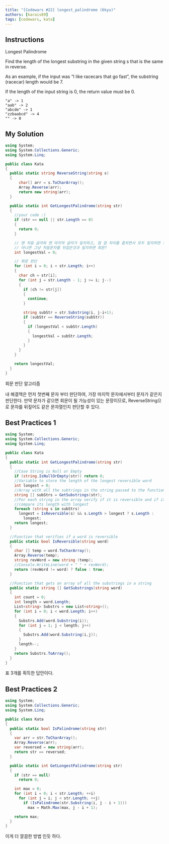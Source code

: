 ```yaml
---
title: "[Codewars #22] longest_palindrome (6kyu)"
authors: [karais89]
tags: [codewars, kata]
---
```


## Instructions

Longest Palindrome

Find the length of the longest substring in the given string s that is the same in reverse.

As an example, if the input was “I like racecars that go fast”, the substring (racecar) length would be 7.

If the length of the input string is 0, the return value must be 0.

```
"a" -> 1
"aab" -> 2
"abcde" -> 1
"zzbaabcd" -> 4
"" -> 0
```

## My Solution

```csharp
using System;
using System.Collections.Generic;
using System.Linq;

public class Kata
{
  public static string ReverseString(string s)
  {
      char[] arr = s.ToCharArray();
      Array.Reverse(arr);
      return new string(arr);
  }

  public static int GetLongestPalindrome(string str)
  {
    //your code :)
    if (str == null || str.Length == 0)
    {
      return 0;
    }

    // 맨 처음 글자와 맨 마지막 글자가 일치하고, 점 점 차이를 좁히면서 모두 일치하면 회문이다?
    // 아니면 그냥 처음문자를 뒤집은것과 일치하면 회문?
    int longestVal = 0;

    // 회문 판단
    for (int i = 0; i < str.Length; i++)
    {
      char ch = str[i];
      for (int j = str.Length - 1; j >= i; j--)
      {
        if (ch != str[j])
        {
          continue;
        }

        string subStr = str.Substring(i, j-i+1);
        if (subStr == ReverseString(subStr))
        {
          if (longestVal < subStr.Length)
          {
            longestVal = subStr.Length;
          }
        }
      }
    }

    return longestVal;
  }
}
```

회문 판단 알고리즘

내 해결책은 먼저 첫번째 문자 부터 판단하여, 가장 마지막 문자에서부터 문자가 같은지 판단한다.
만약 문자가 같으면 회문이 될 가능성이 있는 문장이므로, ReverseString으로 문자를 뒤짚어도 같은 문자열인지 판단할 후 있다.

## Best Practices 1

```csharp
using System;
using System.Collections.Generic;
using System.Linq;

public class Kata
{
  public static int GetLongestPalindrome(string str)
  {
    //Case String is Null or Empty
    if (string.IsNullOrEmpty(str)) return 0;
    //Variable to store the length of the longest reversible word
    int longest = 0;
    //Array with all the subtrings in the string passed to the function
    string [] subStrs = GetSubstrings(str);
    //For each string in the array verify if it is reversible and if it is,
    //compare its length with longest
    foreach (string s in subStrs)
      longest = IsReversible(s) && s.Length > longest ? s.Length :
        longest;
    return longest;
  }

  //Function that verifies if a word is reversible
  public static bool IsReversible(string word)
  {
    char [] temp = word.ToCharArray();
    Array.Reverse(temp);
    string revWord = new string (temp);
    //Console.WriteLine(word + " " + revWord);
    return (revWord != word) ? false : true;
  }

  //Function that gets an array of all the substrings in a string
  public static string [] GetSubstrings(string word)
  {
    int count = 0;
    int length = word.Length;
    List<string> Substrs = new List<string>();
    for (int i = 0; i < word.Length; i++)
    {
      Substrs.Add(word.Substring(i));
      for (int j = 1; j < length; j++)
      {
        Substrs.Add(word.Substring(i,j));
      }
      length--;
    }
    return Substrs.ToArray();
  }
}
```

표 3개를 획득한 답안이다.

## Best Practices 2

```csharp
using System;
using System.Collections.Generic;
using System.Linq;

public class Kata
{
  public static bool IsPalindrome(string str)
  {
    var arr = str.ToCharArray();
    Array.Reverse(arr);
    var reversed = new string(arr);
    return str == reversed;
  }

  public static int GetLongestPalindrome(string str)
  {
    if (str == null)
      return 0;

    int max = 0;
    for (int i = 0; i < str.Length; ++i)
      for (int j = i; j < str.Length; ++j)
        if (IsPalindrome(str.Substring(i, j - i + 1)))
          max = Math.Max(max, j - i + 1);

    return max;
  }
}
```

이게 더 깔끔한 방법 인듯 하다.